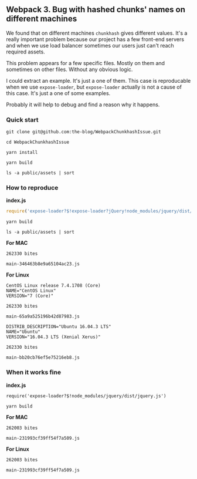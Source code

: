 ## Webpack 3. Bug with hashed chunks' names on different machines

We found that on different machines `chunkhash` gives different values. It's a really important problem because our project has a few front-end servers and when we use load balancer sometimes our users just can't reach required assets.

This problem appears for a few specific files. Mostly on them and sometimes on other files. Without any obvious logic.

I could extract an example. It's just a one of them. This case is reproducable when we use `expose-loader`, but `expose-loader` actually is not a cause of this case. It's just a one of some examples.

Probably it will help to debug and find a reason why it happens.

### Quick start

```
git clone git@github.com:the-blog/WebpackChunkhashIssue.git

cd WebpackChunkhashIssue

yarn install

yarn build

ls -a public/assets | sort
```

### How to reproduce

**index.js**

```js
require('expose-loader?$!expose-loader?jQuery!node_modules/jquery/dist/jquery.js')
```

```
yarn build
```

```
ls -a public/assets | sort
```

**For MAC**


```
262330 bites

main-346463b8e9a65104ac23.js
```

**For Linux**

```
CentOS Linux release 7.4.1708 (Core)
NAME="CentOS Linux"
VERSION="7 (Core)"
```

```
262330 bites

main-65a9a525196b42d87983.js
```

```
DISTRIB_DESCRIPTION="Ubuntu 16.04.3 LTS"
NAME="Ubuntu"
VERSION="16.04.3 LTS (Xenial Xerus)"
```

```
262330 bites

main-bb20cb76ef5e75216eb8.js
```

### When it works fine

**index.js**

```
require('expose-loader?$!node_modules/jquery/dist/jquery.js')
```

```
yarn build
```

**For MAC**

`262003 bites`

`main-231993cf39ff54f7a509.js`

**For Linux**

`262003 bites`

`main-231993cf39ff54f7a509.js`

